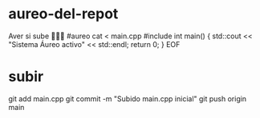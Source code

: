 # aureo-del-repot
Aver si sube
🚀🚀🚀
#aureo
cat <<EOF > main.cpp
#include <iostream>
int main() {
    std::cout << "Sistema Áureo activo" << std::endl;
    return 0;
}
EOF

# subir
git add main.cpp
git commit -m "Subido main.cpp inicial"
git push origin main